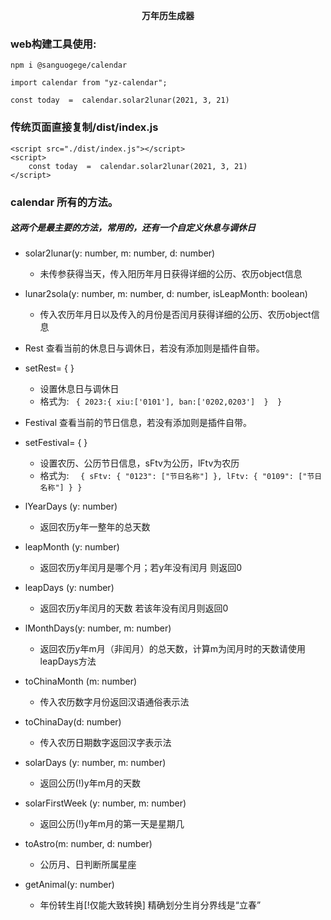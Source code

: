 <p align="center"> <b>万年历生成器</b> </p>

### web构建工具使用:
`npm i @sanguogege/calendar`

```
import calendar from "yz-calendar";

const today  =  calendar.solar2lunar(2021, 3, 21)

```


### 传统页面直接复制/dist/index.js

```
<script src="./dist/index.js"></script>
<script>
    const today  =  calendar.solar2lunar(2021, 3, 21)
</script>

 ```

### calendar 所有的方法。

##### 这两个是最主要的方法，常用的，还有一个自定义休息与调休日

- solar2lunar(y: number, m: number, d: number)
    - 未传参获得当天，传入阳历年月日获得详细的公历、农历object信息
- lunar2sola(y: number, m: number, d: number, isLeapMonth: boolean)
    - 传入农历年月日以及传入的月份是否闰月获得详细的公历、农历object信息


- Rest 查看当前的休息日与调休日，若没有添加则是插件自带。

- setRest= { } 
    - 设置休息日与调休日
    - 格式为: ` {
        2023:{
            xiu:['0101'],
            ban:['0202,0203'] 
        } 
    }`

- Festival 查看当前的节日信息，若没有添加则是插件自带。

- setFestival= { } 
    - 设置农历、公历节日信息，sFtv为公历，lFtv为农历
    - 格式为: `  {
            sFtv: {
                "0123": ["节日名称"]
            },
            lFtv: {
                "0109": ["节日名称"]
            }
        }`


- lYearDays (y: number) 
    - 返回农历y年一整年的总天数
- leapMonth (y: number)
    - 返回农历y年闰月是哪个月；若y年没有闰月 则返回0
- leapDays (y: number)
    - 返回农历y年闰月的天数 若该年没有闰月则返回0
- lMonthDays(y: number, m: number)
    - 返回农历y年m月（非闰月）的总天数，计算m为闰月时的天数请使用leapDays方法
- toChinaMonth (m: number)
    - 传入农历数字月份返回汉语通俗表示法
- toChinaDay(d: number)
    - 传入农历日期数字返回汉字表示法
- solarDays (y: number, m: number)
    - 返回公历(!)y年m月的天数
- solarFirstWeek (y: number, m: number)
    - 返回公历(!)y年m月的第一天是星期几
- toAstro(m: number, d: number)
    - 公历月、日判断所属星座
- getAnimal(y: number)
    - 年份转生肖[!仅能大致转换]  精确划分生肖分界线是“立春”
